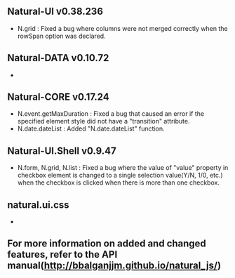 ## Natural-UI v0.38.236
 * N.grid : Fixed a bug where columns were not merged correctly when the rowSpan option was declared.

## Natural-DATA v0.10.72
 *

## Natural-CORE v0.17.24
 * N.event.getMaxDuration : Fixed a bug that caused an error if the specified element style did not have a "transition" attribute.
 * N.date.dateList : Added "N.date.dateList" function.

## Natural-UI.Shell v0.9.47
 * N.form, N.grid, N.list : Fixed a bug where the value of "value" property in checkbox element is changed to a single selection value(Y/N, 1/0, etc.) when the checkbox is clicked when there is more than one checkbox.

## natural.ui.css
 *

## For more information on added and changed features, refer to the API manual(http://bbalganjjm.github.io/natural_js/)